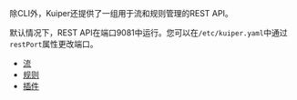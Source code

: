 除CLI外，Kuiper还提供了一组用于流和规则管理的REST API。

默认情况下，REST API在端口9081中运行。您可以在`/etc/kuiper.yaml`中通过`restPort`属性更改端口。

- [流](streams.md)
- [规则](rules.md)
- [插件](plugins.md)

